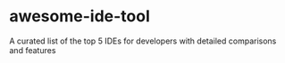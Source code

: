 # awesome-ide-tool
A curated list of the top 5 IDEs for developers with detailed comparisons and features

